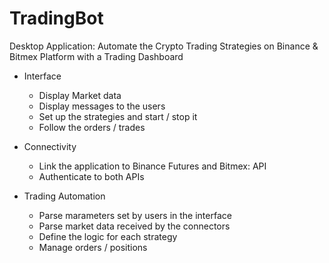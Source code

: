 # TradingBot

Desktop Application: Automate the Crypto Trading Strategies on Binance & Bitmex Platform with a Trading Dashboard

- Interface
  - Display Market data
  - Display messages to the users
  - Set up the strategies and start / stop it
  - Follow the orders / trades

- Connectivity
  - Link the application to Binance Futures and Bitmex: API
  - Authenticate to both APIs

- Trading Automation
  - Parse marameters set by users in the interface
  - Parse market data received by the connectors
  - Define the logic for each strategy
  - Manage orders / positions

